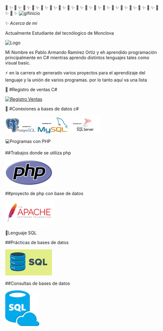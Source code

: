 🌆 ✨ 🌆 ✨ 🌆 ✨ 🌆 ✨ 🌆 ✨ 🌆 ✨ 🌆 ✨ 🌆 ✨ 🌆 ✨ 🌆 ✨ 🌆 ✨ 🌆 ✨ 🌆 ✨ 🌆 ✨ 🌆 ✨ 🌆 ✨ 🌆 ✨ 🌆 ✨ 🌆 ✨ 
![gifinicio](https://static.wixstatic.com/media/97b295_343224e0b87544f6b1e301fabbe07d6e~mv2.gif)


:sparkles: _Acerca de mi_

Actualmente Estudiante del tecnólogico de Monclova

![Logo](https://encrypted-tbn0.gstatic.com/images?q=tbn:ANd9GcTu-QMOHLu3qg98Ojrfm2HYzbVzDBGzMpbun1omw5UcT0fEbBuAAjwZ8OI2a5IjvQjGKD4&usqp=CAU)

Mi Nombre es Pablo Armando Ramírez Ortiz y eh aprendido programación principalmente en C# mientras aprendo distintos lenguajes tales como visual basic.

:zap: en la carrera eh generado varios proyectos para el aprendizaje del lenguaje y la unión de varios programas. por lo tanto aquí va una lista 

🏦 #Registro de ventas C#

[![Registro Ventas](https://github.com/Ramirez5034/Ramirez5034/blob/main/Imagenes/Texto%20del%20p%C3%A1rrafo.png)](https://github.com/Ramirez5034/Proyecto-Final-Control_de_Registro_de_Ventas)

🐬 #Conexiones a bases de datos c#

[![Postgre](https://github.com/Ramirez5034/Ramirez5034/blob/main/Imagenes/Postgre.png)](https://github.com/Ramirez5034/PruebaPostgresql)
[![conexion a Mysql](https://github.com/Ramirez5034/Ramirez5034/blob/main/Imagenes/mysql.png)](https://github.com/Ramirez5034/ConexionMysql)
[![conexion a Sql](https://github.com/Ramirez5034/Ramirez5034/blob/main/Imagenes/SQL.png)](https://github.com/Ramirez5034/ConexionSql)

💻Programas con PHP

##Trabajos donde se utiliza php

[![uso de php](https://github.com/Ramirez5034/Ramirez5034/blob/main/Imagenes/php.png)](https://github.com/Ramirez5034/DESAROOLLO-APLICACIONES-WEB-UNIDAD-2)

##proyecto de php con base de datos

[![Proyecto](https://github.com/Ramirez5034/Ramirez5034/blob/main/Imagenes/Apache.png)](https://github.com/Ramirez5034/Proyecto-Desarrollo-web)

🏬Lenguaje SQL

##Prácticas de bases de datos

[![Practicas](https://github.com/Ramirez5034/Ramirez5034/blob/main/Imagenes/sql%20c.png)](https://github.com/Ramirez5034/Practicas)

##Consultas de bases de datos

[![Consultas](https://github.com/Ramirez5034/Ramirez5034/blob/main/Imagenes/consulta.png)](https://github.com/Ramirez5034/Consultas_topicos_BD)


